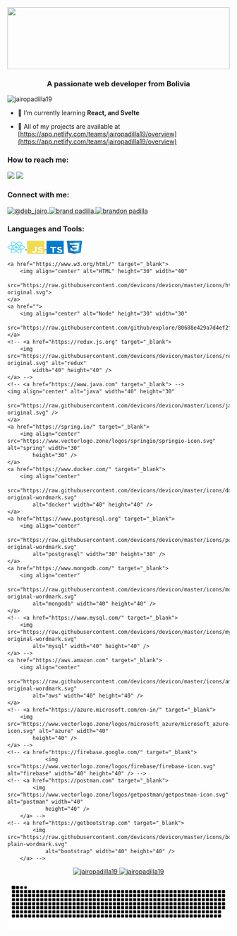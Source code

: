 <a href="https://github.com/jairopadilla19" target="blank">
    <img align="center" height="140" width="100%"
        src="https://user-images.githubusercontent.com/26912874/132787826-0793759f-cc45-49b6-b06f-b8f2b403939a.gif" />
</a>

<h3 align="center">A passionate web developer from Bolivia</h3>

<p align="left"> <img
        src="https://komarev.com/ghpvc/?username=jairopadilla19&label=Profile%20views&color=0e75b6&style=flat"
        alt="jairopadilla19" /> </p>

- 📑 I’m currently learning **React, and Svelte**

- 💾 All of my projects are available at
[https://app.netlify.com/teams/jairopadilla19/overview](https://app.netlify.com/teams/jairopadilla19/overview)

<h3 align="left">How to reach me:</h3>
<div>
    <a href="mailto:jairo.padilla.deb19@gmail.com">
        <img target="_blank"
            src="https://img.shields.io/badge/-Gmail-%23333?style=for-the-badge&logo=gmail&logoColor=white"></a>
    <a href="https://linkedin.com/in/brandon-padilla-villca/" target="_blank">
        <img target="_blank"
            src="https://img.shields.io/badge/-LinkedIn-%230077B5?style=for-the-badge&logo=linkedin&logoColor=white"></a>
</div>


<h3 align="left">Connect with me:</h3>
<div>
    <p align="left" width="100%">
        <a href="https://twitter.com/@deb_jairo" target="blank">
            <img align="center" alt="@deb_jairo" height="30" width="40"
                src="https://raw.githubusercontent.com/rahuldkjain/github-profile-readme-generator/master/src/images/icons/Social/twitter.svg" />
        </a>
        <a href="https://dev.to/deb_jairo" target="blank">
            <img align="center" alt="brand padilla" height="30" width="40"
                src="https://cdn.jsdelivr.net/npm/simple-icons@3.0.1/icons/dev-dot-to.svg" />
        </a>
        <a href="https://www.facebook.com/BrandonPadillaVillca/" target="blank">
            <img align="center"
                src="https://raw.githubusercontent.com/rahuldkjain/github-profile-readme-generator/master/src/images/icons/Social/facebook.svg"
                alt="brandon padilla" height="30" width="40" />
        </a>
    </p>
</div>

<h3 align="left">Languages and Tools:</h3>

<div width="100%">
    <a href="https://reactjs.org/" target="_blank">
        <img align="center" alt="React" height="30" width="40" href="https://reactjs.org/" target="_blank"
            src="https://raw.githubusercontent.com/devicons/devicon/master/icons/react/react-original.svg">
    </a>
    <a href="https://developer.mozilla.org/en-US/docs/Web/JavaScript" target="_blank">
        <img align="center" alt="Js" height="30" width="40"
            src="https://raw.githubusercontent.com/devicons/devicon/master/icons/javascript/javascript-plain.svg">
    </a>
    <a>
        <img align="center" alt="Ts" height="30" width="40"
            src="https://raw.githubusercontent.com/devicons/devicon/master/icons/typescript/typescript-plain.svg">
    </a>
    <a href="https://www.w3schools.com/css/" target="_blank">
        <img align="center" alt="CSS" height="30" width="40"
            src="https://raw.githubusercontent.com/devicons/devicon/master/icons/css3/css3-original.svg">
    </a>

    <a href="https://www.w3.org/html/" target="_blank">
        <img align="center" alt="HTML" height="30" width="40"
            src="https://raw.githubusercontent.com/devicons/devicon/master/icons/html5/html5-original.svg">
    </a>
    <a href="">
        <img align="center" alt="Node" height="30" width="30"
            src="https://raw.githubusercontent.com/github/explore/80688e429a7d4ef2fca1e82350fe8e3517d3494d/topics/nodejs/nodejs.png">
    </a>
    <!-- <a href="https://redux.js.org" target="_blank">
        <img src="https://raw.githubusercontent.com/devicons/devicon/master/icons/redux/redux-original.svg" alt="redux"
            width="40" height="40" />
    </a> -->
    <!-- <a href="https://www.java.com" target="_blank"> -->
    <img align="center" alt="java" width="40" height="30"
        src="https://raw.githubusercontent.com/devicons/devicon/master/icons/java/java-original.svg" />
    </a>
    <a href="https://spring.io/" target="_blank">
        <img align="center" src="https://www.vectorlogo.zone/logos/springio/springio-icon.svg" alt="spring" width="30"
            height="30" />
    </a>
    <a href="https://www.docker.com/" target="_blank">
        <img align="center"
            src="https://raw.githubusercontent.com/devicons/devicon/master/icons/docker/docker-original-wordmark.svg"
            alt="docker" width="40" height="40" />
    </a>
    <a href="https://www.postgresql.org" target="_blank">
        <img align="center"
            src="https://raw.githubusercontent.com/devicons/devicon/master/icons/postgresql/postgresql-original-wordmark.svg"
            alt="postgresql" width="30" height="30" />
    </a>
    <a href="https://www.mongodb.com/" target="_blank">
        <img align="center"
            src="https://raw.githubusercontent.com/devicons/devicon/master/icons/mongodb/mongodb-original-wordmark.svg"
            alt="mongodb" width="40" height="40" />
    </a>
    <!-- <a href="https://www.mysql.com/" target="_blank">
        <img src="https://raw.githubusercontent.com/devicons/devicon/master/icons/mysql/mysql-original-wordmark.svg"
            alt="mysql" width="40" height="40" />
    </a> -->
    <a href="https://aws.amazon.com" target="_blank">
        <img align="center"
            src="https://raw.githubusercontent.com/devicons/devicon/master/icons/amazonwebservices/amazonwebservices-original-wordmark.svg"
            alt="aws" width="40" height="40" />
    </a>
    <!-- <a href="https://azure.microsoft.com/en-in/" target="_blank">
        <img src="https://www.vectorlogo.zone/logos/microsoft_azure/microsoft_azure-icon.svg" alt="azure" width="40"
            height="40" />
    </a> -->
    <!-- <a href="https://firebase.google.com/" target="_blank">
                <img src="https://www.vectorlogo.zone/logos/firebase/firebase-icon.svg" alt="firebase" width="40" height="40" /> -->
    <!-- <a href="https://postman.com" target="_blank">
            <img src="https://www.vectorlogo.zone/logos/getpostman/getpostman-icon.svg" alt="postman" width="40"
                height="40" />
        </a> -->
    <!-- <a href="https://getbootstrap.com" target="_blank">
            <img src="https://raw.githubusercontent.com/devicons/devicon/master/icons/bootstrap/bootstrap-plain-wordmark.svg"
                alt="bootstrap" width="40" height="40" />
        </a> -->
</div>


<div align="center">
    <a href="https://github.com/jairopadilla19" />
    <img height="180em"
        src="https://github-readme-stats.vercel.app/api?username=jairopadilla19&show_icons=true&theme=blueberry&include_all_commits=true&count_private=true"
        alt="jairopadilla19" />
    <img height="180em" width="456px"
        src="https://github-readme-stats.vercel.app/api/top-langs/?username=jairopadilla19&layout=compact&langs_count=7&theme=blueberry"
        alt="jairopadilla19" />
</div>

![Snake animation](https://github.com/lizianegarcia/lizianegarcia/blob/output/github-contribution-grid-snake.svg)
